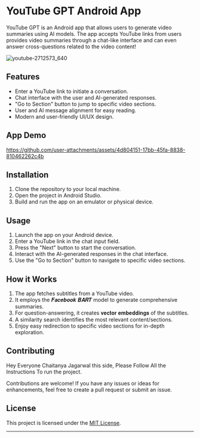 # YouTube GPT Android App
YouTube GPT is an Android app that allows users to generate video summaries using AI models. The app accepts YouTube links from users provides video summaries through a chat-like interface and can even answer cross-questions related to the video content! 

![youtube-2712573_640](https://github.com/user-attachments/assets/e35fba74-6d40-4e90-b4d1-3df425b47d39)

## Features

- Enter a YouTube link to initiate a conversation.
- Chat interface with the user and AI-generated responses.
- "Go to Section" button to jump to specific video sections.
- User and AI message alignment for easy reading.
- Modern and user-friendly UI/UX design.

## App Demo


https://github.com/user-attachments/assets/4d804151-17bb-45fa-8838-810462262c4b




## Installation

1. Clone the repository to your local machine.
2. Open the project in Android Studio.
3. Build and run the app on an emulator or physical device.

## Usage

1. Launch the app on your Android device.
2. Enter a YouTube link in the chat input field.
3. Press the "Next" button to start the conversation.
4. Interact with the AI-generated responses in the chat interface.
5. Use the "Go to Section" button to navigate to specific video sections.

## How it Works

1. The app fetches subtitles from a YouTube video.
2. It employs the 𝑭𝒂𝒄𝒆𝒃𝒐𝒐𝒌 𝑩𝑨𝑹𝑻 model to generate comprehensive summaries.
3. For question-answering, it creates 𝐯𝐞𝐜𝐭𝐨𝐫 𝐞𝐦𝐛𝐞𝐝𝐝𝐢𝐧𝐠𝐬 of the subtitles.
4. A similarity search identifies the most relevant content/sections.
5. Enjoy easy redirection to specific video sections for in-depth exploration.

## Contributing

Hey Everyone Chaitanya Jagarwal this side, Please Follow All the Instructions To run the project. 

Contributions are welcome! If you have any issues or ideas for enhancements, feel free to create a pull request or submit an issue.

## License

This project is licensed under the [MIT License](LICENSE).

---
